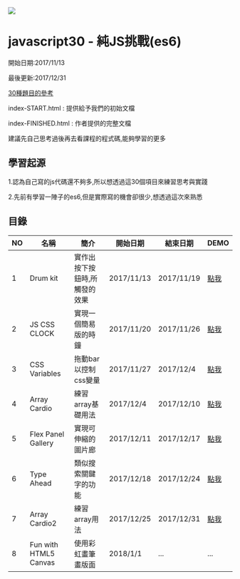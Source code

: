 ![](https://javascript30.com/images/JS3-social-share.png)

# javascript30 - 純JS挑戰(es6)

開始日期:2017/11/13

最後更新:2017/12/31


[30種題目的參考](https://javascript30.com/)

index-START.html : 提供給予我們的初始文檔

index-FINISHED.html : 作者提供的完整文檔

建議先自己思考過後再去看課程的程式碼,能夠學習的更多

## 學習起源

1.認為自己寫的js代碼還不夠多,所以想透過這30個項目來練習思考與實踐

2.先前有學習一陣子的es6,但是實際寫的機會卻很少,想透過這次來熟悉

## 目錄

|NO|名稱 | 簡介 | 開始日期 |結束日期| DEMO| 
|-----|-----|-----|------|-----|-----|
|1| Drum kit |實作出按下按鈕時,所觸發的效果 |2017/11/13|2017/11/19|[點我](https://leowangj.github.io/javascript30/DrumKit/index-START.html)|
|2|JS CSS CLOCK|實現一個簡易版的時鐘|2017/11/20|2017/11/26|[點我](https://leowangj.github.io/javascript30/JS_and_CSS_Clock/index-START.html)|
|3|CSS Variables|拖動bar以控制css變量|2017/11/27|2017/12/4|[點我](https://leowangj.github.io/javascript30/CSS%20Variables/index-START.html)|
|4|Array Cardio|練習array基礎用法|2017/12/4|2017/12/10|[點我](https://leowangj.github.io/javascript30/Array%20Cardio%20Day%201/index-START.html)|
|5|Flex Panel Gallery|實現可伸縮的圖片廊|2017/12/11|2017/12/17|[點我](https://leowangj.github.io/javascript30/05Flex%20Panel%20Gallery/index-START.html)|
|6| Type Ahead|類似搜索關鍵字的功能|2017/12/18|2017/12/24|[點我](https://leowangj.github.io/javascript30/06Type%20Ahead/index-START.html)|
|7|Array Cardio2|練習array用法|2017/12/25|2017/12/31|[點我](https://leowangj.github.io/javascript30/07%20-%20Array%20Cardio%20Day%202/index-START.html)|
|8|Fun with HTML5 Canvas|使用彩虹畫筆畫版面|2018/1/1|...|...|
